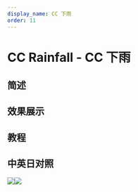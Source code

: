 ```yaml
---
display_name: CC 下雨
order: 11
---
```


# CC Rainfall - CC 下雨

## 简述

## 效果展示

## 教程

## 中英日对照

![](https://mir.yuelili.com/user/AE/effects/AE-Effects-Simulation-CC_Rainfall.png)![](https://mir.yuelili.com/user/AE/effects/AE-Effects-Simulation-CC_Rainfall_cn.png)
